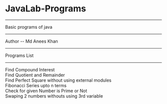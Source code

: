 # JavaLab-Programs
<hr>
Basic programs of java
<hr>
Author -- Md Anees Khan 
<hr>
Programs List 
<hr>
Find Compound Interest <br>
Find Quotient and Remainder <br>
Find Perfect Square without using external modules <br>
Fibonacci Series upto n terms <br>
Check for given Number is Prime or Not <br>
Swaping 2 numbers withouts using 3rd variable 
